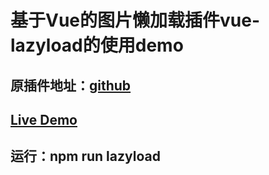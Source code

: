 # 基于Vue的图片懒加载插件vue- lazyload的使用demo
## 原插件地址：[github](https://github.com/hilongjw/vue-lazyload)
## [Live Demo]()
## 运行：npm run lazyload 

